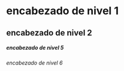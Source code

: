 # encabezado de nivel 1
## encabezado de nivel 2


##### encabezado de nivel 5
###### encabezado de nivel 6
